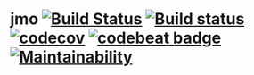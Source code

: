 # jmo [![Build Status](https://travis-ci.org/Frederick-S/jmo.svg?branch=master)](https://travis-ci.org/Frederick-S/jmo) [![Build status](https://ci.appveyor.com/api/projects/status/cm921ui427s41mk4/branch/master?svg=true)](https://ci.appveyor.com/project/Frederick-S/jmo/branch/master) [![codecov](https://codecov.io/gh/Frederick-S/jmo/branch/master/graph/badge.svg)](https://codecov.io/gh/Frederick-S/jmo) [![codebeat badge](https://codebeat.co/badges/d6e44428-1bb9-43b0-b8e4-a294219e8994)](https://codebeat.co/projects/github-com-frederick-s-jmo-master) [![Maintainability](https://api.codeclimate.com/v1/badges/f5ef3cc799bfeccdec25/maintainability)](https://codeclimate.com/github/Frederick-S/jmo/maintainability)
